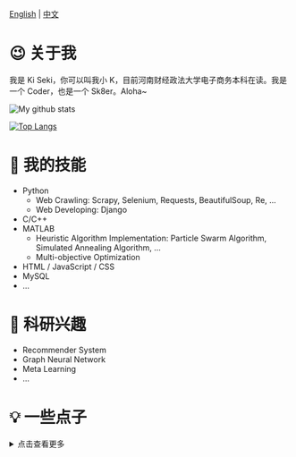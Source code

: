 [English](./README.md) | [中文](./README_zh.md)

# 😉 关于我

我是 Ki Seki，你可以叫我小 K，目前河南财经政法大学电子商务本科在读。我是一个 Coder，也是一个 Sk8er。Aloha~

<img align="center" src="https://github-readme-stats.vercel.app/api?username=Ki-Seki&show_icons=true&include_all_commits=true&hide_border=true" alt="My github stats" />

[![Top Langs](https://github-readme-stats.vercel.app/api/top-langs/?username=Ki-Seki&hide=CSS,SCSS&hide_border=true)](https://github.com/anuraghazra/github-readme-stats)


# 🔧 我的技能

- Python
  - Web Crawling: Scrapy, Selenium, Requests, BeautifulSoup, Re, ...
  - Web Developing: Django
- C/C++
- MATLAB
  - Heuristic Algorithm Implementation: Particle Swarm Algorithm, Simulated Annealing Algorithm, ...
  - Multi-objective Optimization
- HTML / JavaScript / CSS
- MySQL
- ...

# 🔬 科研兴趣

- Recommender System
- Graph Neural Network
- Meta Learning
- ...

# 💡 一些点子

<details><summary>点击查看更多</summary>
<p>

## 动态学习的推荐系统

基于手机使用哲学，建立试图在算法推荐和人工审核之间相平衡的推荐系统。系统应该不断学习用户的习惯，使推荐和审核之间的平衡呈现动态平衡。

## 开源单词工具

以单词的义项为核心，致力于为用户打造全面的单词工具，同时面向开发者提供适当 API，以便再开发。这些单词工具包括但不限于

- **单词量实时统计工具**：基于k均值和推荐系统理论的单词量统计工具，同时实现年纪年龄等猜测反推。建立这样的模型，认为每个年龄段所学新单词的增量，在总的人群当中是相仿的。所以将单词利用 K 均值聚类，就可以建立年龄段和某一单词集之间的联系。然后根据协同过滤的理论，猜测测试者的单词量或其真实年龄。
- **用户自建词库**
- **可打印单词表自动生成工具**
- **多源单词爬虫工具**
- **多平台背诵工具**

## 工作空间

面向计算机应用的更高层抽象，让刷视频，玩游戏等娱乐项目；让 word，浏览器等工作项目；或者某个基于特定目的的应用集合做成一个工作空间。让这个工作空间可以跨平台同步，让这个工作空间不因为设备差异而中断。

## Markdown 文章一键全平台分发

## AI 辅助的 SE

## 快速收敛的梯度下降

每次进行梯度下降的时候，随机出一个参数，与当前参数的比较，比较他们的损失函数，若小，两参数直接相减得到梯度，作为下一次下降的值和方向；若不小则按照传统的BGD或SGD下降

## AI能否生成diagram

## 所有的一切都是图

飞书里的文档可以互相引用，飞书的每个文档也是非常结构化的超文本，非常容易被学习。那么如果把诸多互相引用起来的文档连起来构成一个大的知识图谱，那么这将可以推理出来更多的内容

我们在做论文推荐，引用预测的时候都把文章作为最小的分割单元，这真的对嘛，所有的文章真的是对等体嘛？知识是有层次的有结构的，那文章可能就存在隶属关系，而非并列关系。最小分割单元可以是段落，甚至是字词。

学术界总是提子图，n-hop neighbor之类的，如果提出一切都是图的概念就可以超越这些基本概念的影响了。比如子图，不过就是一种特殊的图，那甚至可以有子图的子图，embedding的embedding；再比如几跳的信息聚合，这不过是一种特殊子图中数据的聚合；再比如community的概念，这也是图。

如果引入所有一切都是图的概念，那么我们可以学习图中的对等结构，比如你给我两篇论文，假如他们的行文顺序内容安排结构是相似的，那就代表他们有相似的图结构，根据这个也可以判断他们同在一个嵌套的大图中的相似部分。这个可以称作对等体。

在“所有一切都是图”的背景下，主要数据可以来自多个具有结构化文本的文档，文档之间可以有引用关系，这个引用最好还能识别出锚点，而不只是粗略地显示文档A引用，最好能段落中这个位置引用。

在“所有一切都是图”的背景下，主要任务可以是对等体的发现，链接预测，相似文档推荐，知识发现等

任务落到了一个最大的问题，图结构对等体的发现，问题描述为：在一个简单无向图中，给出一个子图，如何找到一个完全相等的另一个非重叠子图（要求，节点没有交集，边没有交集，不允许删除边，两图中对应节点的地位应该是相等的）

对于对等体发现问题，由于有可能节点就是一个子图，那么节点/子图的embedding会非常难以表述，能不能假设每个节点就是一个神经元，整个无向图是一个大的计算图，任何一时刻，对于任何一条边来说，都有可能在任何一个方向传递信息，待迭代次数足够多之后，图的结构应当趋于均衡。这个均衡指的是一方面每个节点/子图的参数得到学习，另外节点的embedding也得到学习，embedding怎么表示呢，就看这个节点有几个连接的边，把所有连接的边的信息concatenate起来就是它的embedding。

图数据结构量往往会很庞大，但只要能识别出对等体，就可以压缩图的信息，就像是有损压缩一样，保留大致结构，放弃细枝末节

## DNN 的压缩和扩张

类似于知识蒸馏一样，把 DNN 进行压缩。比如对一个已经训练好的 DNN，把其中两层（i，j）隐藏层单独拿出来，其中 i 层的输入和 j 层的输出作为一个单隐层神经网络的有监督训练数据，带训练完毕后如果误差在允许范围内，再把它嵌入回去。

对应地，也可以做 DNN 的扩张。模型压缩自然有很大的价值，但扩张不一定有意义，不过如果能做出来的确非常有意思。

</p>
</details>
